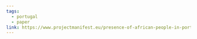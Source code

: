 ```yaml
---
tags:
  - portugal
  - paper
link: https://www.projectmanifest.eu/presence-of-african-people-in-portugal-at-the-time-of-the-trade-of-enslaved-people/
---
```

